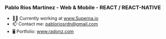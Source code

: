 ### Pablo Ríos Martínez - Web & Mobile - REACT / REACT-NATIVE

- 👨‍💼 Currently working at www.Superna.io
- 📫 Contact me: pabloriosrdn@gmail.com
- 🖥️ Portfolio: www.radonz.com

